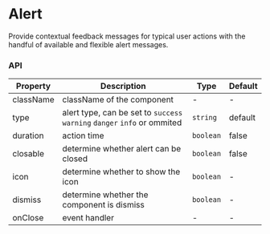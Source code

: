 # Alert

Provide contextual feedback messages for typical user actions with the handful of available and flexible alert messages.

<div id="demos"></div>

### API

<div class="api-container">

| Property | Description | Type | Default |
| --- | --- | --- | --- |
| className | className of the component | - | - |
| type | alert type, can be set to `success` `warning` `danger` `info` or ommited | `string` | default |
| duration | action time | `boolean` | false |
| closable | determine whether alert can be closed | `boolean` | false |
| icon | determine whether to show the icon | `boolean` | - |
| dismiss | determine whether the component is dismiss | `boolean` | - |
| onClose | event handler | - | - |

</div>
